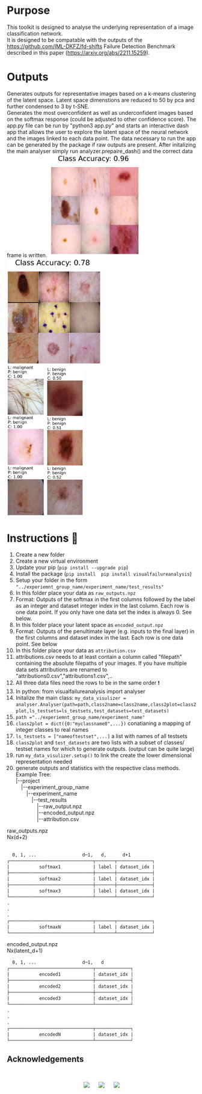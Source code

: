 # Purpose
This toolkit is designed to analyse the underlying representation of a image classification network.  
It is designed to be compatable with the outputs of the https://github.com/IML-DKFZ/fd-shifts Failure Detection Benchmark described in this paper (https://arxiv.org/abs/2211.15259).

# Outputs
Generates outputs for representative images based on a k-means clustering of the latent space. Latent space dimenstions are reduced to 50 by pca and further condensed to 3 by t-SNE.   
Generates the most overconfident as well as underconfident images based on the softmax response (could be adjusted to other confidence score).
The app.py file can be run by "python3 app.py" and starts an interactive dash app that allows the user to explore the latent space of the neural network and the images linked to each data point. The data necessary to run the app can be generated by the package if raw outputs are present. After initalizing the main analyser simply run analyzer.prepaire_dash() and the correct data frame is written.
<img src="./example_outputs/dermoscopy_benign.png" alt="drawing" width="250"/>    
<img src="./example_outputs/dermoscopy_malignant.png" alt="drawing" width="250"/>  
<img src="./example_outputs/dermoscopy_overconfident.png" alt="drawing" width="100"/>
<img src="./example_outputs/dermoscopy_underconfident.png" alt="drawing" width="100"/>

# Instructions :movie_camera:
1) Create a new folder  
2) Create a new virtual environment  
3) Update your pip (`pip install --upgrade pip`) 
4) Install the package (`pip install  pip install visualfailureanalysis`)  
5) Setup your folder in the form `"../experiemnt_group_name/experiment_name/test_results"`  
6) In this folder place your data as `raw_outputs.npz`  
7) Format: Outputs of the softmax in the first columns followed by the label as an integer and dataset integer index in the last column. Each row is one data point. If you only have one data set the index is always 0. See below.
8) In this folder place your latent space as `encoded_output.npz`  
9) Format: Outputs of the penultimate layer (e.g. inputs to the final layer) in the first columns and dataset index in the last. Each row is one data point. See below
10) In this folder place your data as `attribution.csv`
11) attributions.csv needs to at least contain a column called "filepath" containing the absolute filepaths of your images. If you have multiple data sets attributions are renamed to "attributions0.csv","attributions1.csv",..  
12) All three data files need the rows to be in the same order :exclamation:  
13) In python: from visualfailureanalysis import analyser  
14) Initalize the main class: `my_data_visulizer = analyser.Analyser(path=path,class2name=class2name,class2plot=class2plot,ls_testsets=ls_testsets,test_datasets=test_datasets)`  
15) `path ="../experiemnt_group_name/experiment_name"`  
16) `class2plot = dict({0:"myclassname0",...})` conatianing a mapping of integer classes to real names   
17) `ls_testsets = ["nameoftestset",...]` a list with names of all testsets  
18) `class2plot` and `test_datasets` are two lists with a subset of classes/ testset names for which to generate outputs. (output can be quite large)  
19) run `my_data_visulizer.setup()` to link the create the lower dimensional representation needed  
20) generate outputs and statistics with the respective class methods.  
Example Tree:  
|--project  
&emsp;|--experiment_group_name  
&emsp;&emsp;|--experiment_name  
&emsp;&emsp;&emsp;|--test_results  
&emsp;&emsp;&emsp;&emsp;|--raw_output.npz  
&emsp;&emsp;&emsp;&emsp;|--encoded_output.npz  
&emsp;&emsp;&emsp;&emsp;|--attribution.csv  

raw_outputs.npz  
Nx(d+2)
```

  0, 1, ...                 d─1,   d,      d+1  
┌───────────────────────────────┬───────┬─────────────┐  
|           softmax1            | label | dataset_idx |  
├───────────────────────────────┼───────┼─────────────┤  
|           softmax2            | label | dataset_idx |  
├───────────────────────────────┼───────┼─────────────┤  
|           softmax3            | label | dataset_idx |  
└───────────────────────────────┴───────┴─────────────┘  
.  
.  
.  
┌───────────────────────────────┬───────┬─────────────┐  
|           softmaxN            | label | dataset_idx |  
└───────────────────────────────┴───────┴─────────────┘  
```
encoded_output.npz  
Nx(latent_d+1)  
```
  0, 1, ...                 d─1,   d    
┌───────────────────────────────┬─────────────┐  
|           encoded1            | dataset_idx |  
├───────────────────────────────┼─────────────┤  
|           encoded2            | dataset_idx |  
├───────────────────────────────┼─────────────┤  
|           encoded3            | dataset_idx |  
└───────────────────────────────┴─────────────┘  
.  
.  
.  
┌───────────────────────────────┬─────────────┐  
|           encodedN            | dataset_idx |  
└───────────────────────────────┴─────────────┘  
```

## Acknowledgements

<br>

<p align="center">
  <img src="https://polybox.ethz.ch/index.php/s/I6VJEPrCDW9zbEE/download" width="190"> &nbsp;&nbsp;&nbsp;&nbsp;
  <img src="https://polybox.ethz.ch/index.php/s/kqDrOTTIzPFYPU7/download" width="91"> &nbsp;&nbsp;&nbsp;&nbsp;
  <img src="https://upload.wikimedia.org/wikipedia/commons/thumb/d/d9/Deutsches_Krebsforschungszentrum_Logo.svg/1200px-Deutsches_Krebsforschungszentrum_Logo.svg.png" width="270">
</p>
